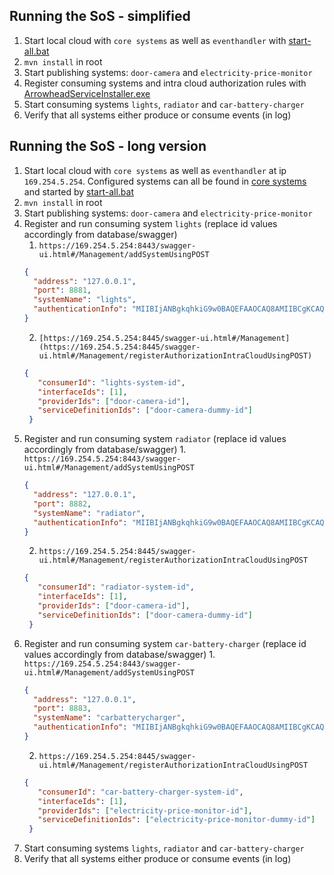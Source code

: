 ## Running the SoS - simplified
1. Start local cloud with `core systems` as well as `eventhandler` with [start-all.bat](/core%20systems/start-all.bat)
2. `mvn install` in root
3. Start publishing systems: `door-camera` and `electricity-price-monitor`
4. Register consuming systems and intra cloud authorization rules with [ArrowheadServiceInstaller.exe](/Arrowhead%20service%20installer/executable/ArrowheadServiceInstaller.exe)
5. Start consuming systems `lights`, `radiator` and `car-battery-charger`
6. Verify that all systems either produce or consume events (in log)

## Running the SoS - long version
1. Start local cloud with `core systems` as well as `eventhandler` at ip `169.254.5.254`. Configured systems can all be found in [core systems](/core%20systems/) and started by [start-all.bat](/core%20systems/start-all.bat)
2. `mvn install` in root
3. Start publishing systems: `door-camera` and `electricity-price-monitor`
4. Register and run consuming system `lights` (replace id values accordingly from database/swagger)
    1. `https://169.254.5.254:8443/swagger-ui.html#/Management/addSystemUsingPOST`
    ```json
    {
      "address": "127.0.0.1",
      "port": 8881,
      "systemName": "lights",
      "authenticationInfo": "MIIBIjANBgkqhkiG9w0BAQEFAAOCAQ8AMIIBCgKCAQEAtCuVpXBqH4xkOZn8Fq+EP4iO09iHiErjRTBHvZCb1GLegm7V5yw0lAurKrVGJq8GwKvGo2bnhk7gZhZoJgiX8twyZVpvxKZgpJLwRK3OZQuTcAXx4uowBJewPFDWn26PC/axdEwRs+R7yidEpNqIKQytChjswcFOA19OY+r3MwtPvupYHpbEfJsQ102sVaCnaBFWjhrP1Kmt1FiBGImfKNw666DW3fK869quf37hdAdx3+SmCn520U0czNGnqZIePbNaG8YFxlHiofYY7PFQ90szNurBypqT/znVeFSij5fB+ObIuFZChOLx6Cx9PT1ESLANAaE4TF6MY10FETNo7QIDAQAB"
   }
   ```
    2. `[https://169.254.5.254:8445/swagger-ui.html#/Management](https://169.254.5.254:8445/swagger-ui.html#/Management/registerAuthorizationIntraCloudUsingPOST)`
   ```json
   {    
      "consumerId": "lights-system-id",
      "interfaceIds": [1],
      "providerIds": ["door-camera-id"],
      "serviceDefinitionIds": ["door-camera-dummy-id"]
    }
   ```
5. Register and run consuming system `radiator` (replace id values accordingly from database/swagger)
       1. `https://169.254.5.254:8443/swagger-ui.html#/Management/addSystemUsingPOST`
    ```json
    {
      "address": "127.0.0.1",
      "port": 8882,
      "systemName": "radiator",
      "authenticationInfo": "MIIBIjANBgkqhkiG9w0BAQEFAAOCAQ8AMIIBCgKCAQEAtCuVpXBqH4xkOZn8Fq+EP4iO09iHiErjRTBHvZCb1GLegm7V5yw0lAurKrVGJq8GwKvGo2bnhk7gZhZoJgiX8twyZVpvxKZgpJLwRK3OZQuTcAXx4uowBJewPFDWn26PC/axdEwRs+R7yidEpNqIKQytChjswcFOA19OY+r3MwtPvupYHpbEfJsQ102sVaCnaBFWjhrP1Kmt1FiBGImfKNw666DW3fK869quf37hdAdx3+SmCn520U0czNGnqZIePbNaG8YFxlHiofYY7PFQ90szNurBypqT/znVeFSij5fB+ObIuFZChOLx6Cx9PT1ESLANAaE4TF6MY10FETNo7QIDAQAB"
   }
   ```
    2. `https://169.254.5.254:8445/swagger-ui.html#/Management/registerAuthorizationIntraCloudUsingPOST`
   ```json
   {    
      "consumerId": "radiator-system-id",
      "interfaceIds": [1],
      "providerIds": ["door-camera-id"],
      "serviceDefinitionIds": ["door-camera-dummy-id"]
    }
   ```
6. Register and run consuming system `car-battery-charger` (replace id values accordingly from database/swagger)
       1. `https://169.254.5.254:8443/swagger-ui.html#/Management/addSystemUsingPOST`
    ```json
    {
      "address": "127.0.0.1",
      "port": 8883,
      "systemName": "carbatterycharger",
      "authenticationInfo": "MIIBIjANBgkqhkiG9w0BAQEFAAOCAQ8AMIIBCgKCAQEAtCuVpXBqH4xkOZn8Fq+EP4iO09iHiErjRTBHvZCb1GLegm7V5yw0lAurKrVGJq8GwKvGo2bnhk7gZhZoJgiX8twyZVpvxKZgpJLwRK3OZQuTcAXx4uowBJewPFDWn26PC/axdEwRs+R7yidEpNqIKQytChjswcFOA19OY+r3MwtPvupYHpbEfJsQ102sVaCnaBFWjhrP1Kmt1FiBGImfKNw666DW3fK869quf37hdAdx3+SmCn520U0czNGnqZIePbNaG8YFxlHiofYY7PFQ90szNurBypqT/znVeFSij5fB+ObIuFZChOLx6Cx9PT1ESLANAaE4TF6MY10FETNo7QIDAQAB"
   }
   ```
    2. `https://169.254.5.254:8445/swagger-ui.html#/Management/registerAuthorizationIntraCloudUsingPOST`
   ```json
   {    
      "consumerId": "car-battery-charger-system-id",
      "interfaceIds": [1],
      "providerIds": ["electricity-price-monitor-id"],
      "serviceDefinitionIds": ["electricity-price-monitor-dummy-id"]
    }
   ```
7. Start consuming systems `lights`, `radiator` and `car-battery-charger`
8. Verify that all systems either produce or consume events (in log)
